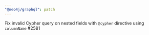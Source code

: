 ```yaml
---
"@neo4j/graphql": patch
---
```


Fix invalid Cypher query on nested fields with `@cypher` directive using `columnName` #2581
